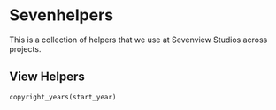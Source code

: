 Sevenhelpers
============

This is a collection of helpers that we use at Sevenview Studios across projects.

View Helpers
------------

`copyright_years(start_year)`
